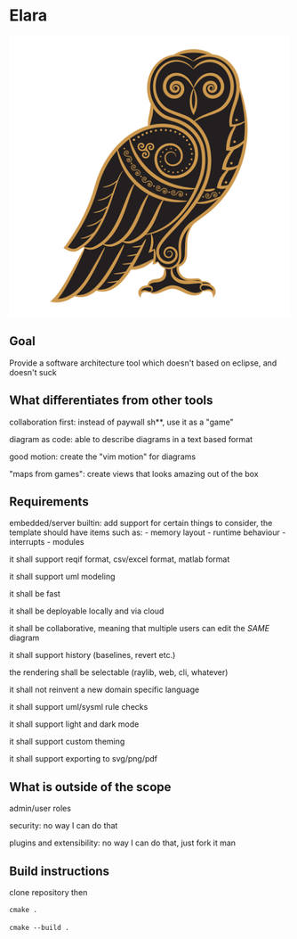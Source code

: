 # Elara

![image](/docs/256791595_5259425590740247_5532869102347051453_n.png)

## Goal

Provide a software architecture tool which doesn't based on eclipse, and doesn't suck

## What differentiates from other tools

collaboration first: instead of paywall sh**, use it as a "game"

diagram as code: able to describe diagrams in a text based format

good motion: create the "vim motion" for diagrams

"maps from games": create views that looks amazing out of the box


## Requirements

embedded/server builtin: add support for certain things to consider, the template should have items such as: 
    - memory layout
    - runtime behaviour
    - interrupts
    - modules

it shall support reqif format, csv/excel format, matlab format

it shall support uml modeling

it shall be fast

it shall be deployable locally and via cloud

it shall be collaborative, meaning that multiple users can edit the *SAME* diagram

it shall support history (baselines, revert etc.)

the rendering shall be selectable (raylib, web, cli, whatever)

it shall not reinvent a new domain specific language

it shall support uml/sysml rule checks

it shall support light and dark mode 

it shall support custom theming

it shall support exporting to svg/png/pdf 

## What is outside of the scope 

admin/user roles

security: no way I can do that 

plugins and extensibility: no way I can do that, just fork it man


## Build instructions

clone repository then

    cmake .

    cmake --build .
